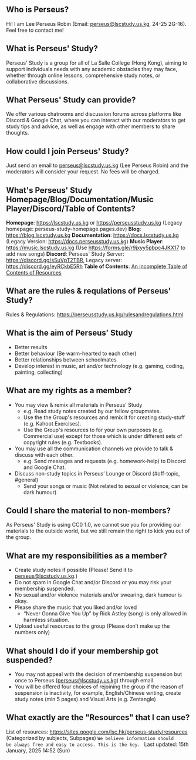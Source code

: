 ## Who is Perseus?
Hi! I am Lee Perseus Robin (Email: perseus@lscstudy.us.kg, 24-25 2G-16). Feel free to contact me!
## What is Perseus' Study?
Perseus' Study is a group for all of La Salle College (Hong Kong), aiming to support individuals needs with any academic obstacles they may face, whether through online lessons, comprehensive study notes, or collaborative discussions.
## What Perseus' Study can provide?
We offer various chatrooms and discussion forums across platforms like Discord & Google Chat, where you can interact with our moderators to get study tips and advice, as well as engage with other members to share thoughts. 
## How could I join Perseus' Study?
Just send an email to perseus@lscstudy.us.kg (Lee Perseus Robin) and the moderators will consider your request. No fees will be charged.
## What's Perseus' Study Homepage/Blog/Documentation/Music Player/Discord/Table of Contents?
__Homepage__: https://lscstudy.us.kg or https://perseusstudy.us.kg (Legacy homepage: perseus-study-homepage.pages.dev)
__Blog__: https://blog.lscstudy.us.kg
__Documentation__: https://docs.lscstudy.us.kg (Legacy Version: https://docs.perseusstudy.us.kg)
__Music Player__: https://music.lscstudy.us.kg (Use https://forms.gle/r9jxyy5pbpc4JKX17 to add new songs)
__Discord__: Perseus' Study Server: https://discord.gg/sSuVpT2TBR, Legacy server: https://discord.gg/eyRCkbE5Rh
__Table of Contents__: [An incomplete Table of Contents of Resources](https://docs.lscstudy.us.kg/post/An%20incomplete%20Table%20of%20Contents%20of%20Resources.html)
## What are the rules & requlations of Perseus' Study?
Rules & Regulations: https://perseusstudy.us.kg/rulesandregulations.html
## What is the aim of Perseus' Study
- Better results
- Better behaviour (Be warm-hearted to each other)
- Better relationships between schoolmates
- Develop interest in music, art and/or technology (e.g. gaming, coding, painting, collecting)
## What are my rights as a member?
- You may view & remix all materials in Perseus' Study
    - e.g. Read study notes created by our fellow groupmates.
    - Use the the Group's resources and remix it for creating study-stuff (e.g. Kahoot Exercises).
    - Use the Group's resources to for your own purposes (e.g. Commercial use) except for those which is under different sets of copyright rules (e.g. Textbooks).
- You may use all the communication channels we provide to talk & discuss with each other.
    - e.g. Send messages and requests (e.g. homework-help) to Discord and Google Chat.
- Discuss non-study topics in Perseus’ Lounge or Discord (#off-topic, #general)
    - Send your songs or music (Not related to sexual or violence, can be dark humour)
## Could I share the material to non-members?
As Perseus' Study is using CC0 1.0, we cannot sue you for providing our materials to the outside world, but we still remain the right to kick you out of the group.
## What are my responsibilities as a member?
- Create study notes if possible (Please! Send it to perseus@lscstudy.us.kg.)
- Do not spam in Google Chat and/or Discord or you may risk your membership suspended.
- No sexual and/or violence materials and/or swearing, dark humour is okay.
- Please share the music that you liked and/or loved
    - “Never Gonna Give You Up” by Rick Astley (song) is only allowed in harmless situation.
- Upload useful resources to the group (Please don’t make up the numbers only)
## What should I do if your membership got suspended?
- You may not appeal with the decision of membership suspension but once to Perseus (perseus@lscstudy.us.kg) through email.
- You will be offered four choices of rejoining the group if the reason of suspension is inactivity, for example, English/Chinese writing, create study notes (min 5 pages) and Visual Arts (e.g. Zentangle)
## What exactly are the "Resources" that I can use?
List of resources: https://sites.google.com/lsc.hk/perseus-study/resources (Categorized by subjects, Subpages)
<code>We believe information should be always free and easy to access. This is the key. </code>
Last updated: 15th January, 2025 14:52 (Sun)